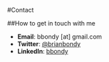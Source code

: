 #Contact

##How to get in touch with me

- **Email**: bbondy [at] gmail.com
- **Twitter**: [@brianbondy](https://twitter.com/brianbondy)
- **LinkedIn**: [bbondy](https://www.linkedin.com/in/bbondy)
